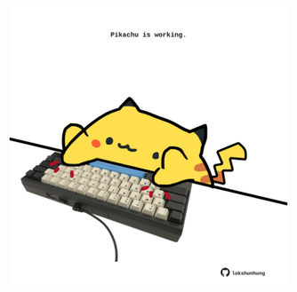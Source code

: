 <!-- built at 31/07/2022, 03:30:26 UTC -->
<p align="center">
  <img width="500" height="500" src="./ReadmeImage.svg">
</p>
